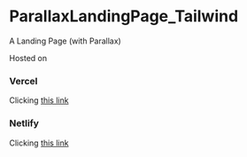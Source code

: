 # ParallaxLandingPage_Tailwind
A Landing Page (with Parallax)

Hosted on 
### Vercel
Clicking [this link](https://parallaxlandingpage-ahmmmyoos-projects.vercel.app/)
### Netlify
Clicking [this link](https://parallax-landing-page-demo.netlify.app/)
